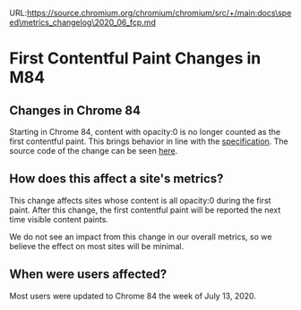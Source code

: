 URL:https://source.chromium.org/chromium/chromium/src/+/main:docs\speed\metrics_changelog\2020_06_fcp.md
# First Contentful Paint Changes in M84

## Changes in Chrome 84
Starting in Chrome 84, content with opacity:0 is no longer counted as the
first contentful paint. This brings behavior in line with the
[specification](https://www.w3.org/TR/paint-timing/).
The source code of the change can be seen
[here](https://chromium-review.googlesource.com/c/chromium/src/+/2145134).

## How does this affect a site's metrics?

This change affects sites whose content is all opacity:0 during the first paint.
After this change, the first contentful paint will be reported the next time
visible content paints.

We do not see an impact from this change in our overall metrics, so we believe
the effect on most sites will be minimal.

## When were users affected?

Most users were updated to Chrome 84 the week of July 13, 2020.
